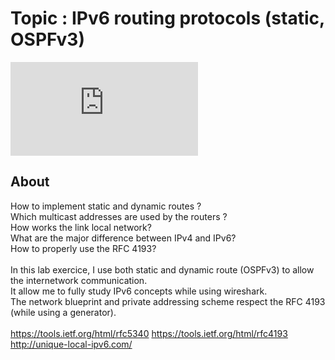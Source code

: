 # Topic : IPv6 routing protocols (static, OSPFv3) <br />
![alt tag](https://raw.githubusercontent.com/cedsam/Cisco-ICNDCertification/master/ipv6_routing/network_blueprint.pdf)
 <br />
## About <br />
How to implement static and dynamic routes ? <br />
Which multicast addresses are used by the routers ? <br />
How works the link local network? <br />
What are the major difference between IPv4 and IPv6? <br />
How to properly use the RFC 4193? <br />
 <br />
In this lab exercice, I use both static and dynamic route (OSPFv3) to allow the internetwork communication. <br />
It allow me to fully study IPv6 concepts while using wireshark. <br />
The network blueprint and private addressing scheme respect the RFC 4193 (while using a generator). <br />
 <br />
https://tools.ietf.org/html/rfc5340
https://tools.ietf.org/html/rfc4193
http://unique-local-ipv6.com/